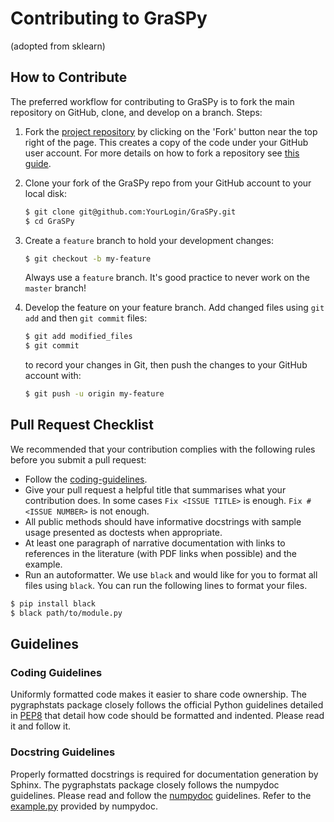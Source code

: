 # Contributing to GraSPy
(adopted from sklearn)

## How to Contribute
The preferred workflow for contributing to GraSPy is to fork the main repository on GitHub, clone, and develop on a branch. Steps:
1. Fork the [project repository](https://github.com/neurodata/GraSPy)
   by clicking on the 'Fork' button near the top right of the page. This creates
   a copy of the code under your GitHub user account. For more details on
   how to fork a repository see [this guide](https://help.github.com/articles/fork-a-repo/).

2. Clone your fork of the GraSPy repo from your GitHub account to your local disk:

   ```bash
   $ git clone git@github.com:YourLogin/GraSPy.git
   $ cd GraSPy
   ```

3. Create a ``feature`` branch to hold your development changes:

   ```bash
   $ git checkout -b my-feature
   ```

   Always use a ``feature`` branch. It's good practice to never work on the ``master`` branch!

4. Develop the feature on your feature branch. Add changed files using ``git add`` and then ``git commit`` files:

   ```bash
   $ git add modified_files
   $ git commit
   ```

   to record your changes in Git, then push the changes to your GitHub account with:

   ```bash
   $ git push -u origin my-feature
   ```

## Pull Request Checklist
We recommended that your contribution complies with the following rules before you submit a pull request:
-  Follow the
   [coding-guidelines](#guidelines).
-  Give your pull request a helpful title that summarises what your
   contribution does. In some cases `Fix <ISSUE TITLE>` is enough.
   `Fix #<ISSUE NUMBER>` is not enough.
-  All public methods should have informative docstrings with sample
   usage presented as doctests when appropriate.
-  At least one paragraph of narrative documentation with links to
   references in the literature (with PDF links when possible) and
   the example.
-  Run an autoformatter. We use `black` and would like for you to format all files using `black`. You can run the following lines to format your files.
  ```bash
  $ pip install black
  $ black path/to/module.py
  ```

## Guidelines
### Coding Guidelines
Uniformly formatted code makes it easier to share code ownership. The pygraphstats package closely follows the official Python guidelines detailed in [PEP8](https://www.python.org/dev/peps/pep-0008/) that detail how code should be formatted and indented. Please read it and follow it.

### Docstring Guidelines
Properly formatted docstrings is required for documentation generation by Sphinx. The pygraphstats package closely follows the numpydoc guidelines. Please read and follow the [numpydoc](https://numpydoc.readthedocs.io/en/latest/format.html#overview) guidelines. Refer to the [example.py](https://numpydoc.readthedocs.io/en/latest/example.html#example) provided by numpydoc.
